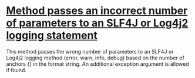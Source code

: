 # [Method passes an incorrect number of parameters to an SLF4J or Log4j2 logging statement](http://fb-contrib.sourceforge.net/bugdescriptions.html#LO_INCORRECT_NUMBER_OF_ANCHOR_PARAMETERS)

This method passes the wrong number of parameters to an SLF4J or Log4j2 logging method (error, warn, info, debug) based on the number of anchors {} in the
			format string. An additional exception argument is allowed if found.